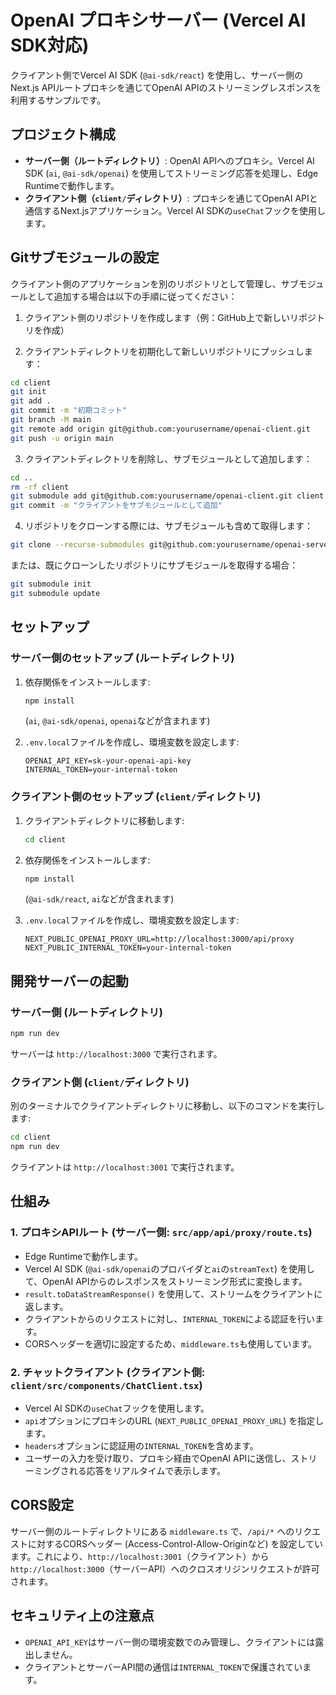 # OpenAI プロキシサーバー (Vercel AI SDK対応)

クライアント側でVercel AI SDK (`@ai-sdk/react`) を使用し、サーバー側のNext.js APIルートプロキシを通じてOpenAI APIのストリーミングレスポンスを利用するサンプルです。

## プロジェクト構成

- **サーバー側（ルートディレクトリ）**: OpenAI APIへのプロキシ。Vercel AI SDK (`ai`, `@ai-sdk/openai`) を使用してストリーミング応答を処理し、Edge Runtimeで動作します。
- **クライアント側（`client/`ディレクトリ）**: プロキシを通じてOpenAI APIと通信するNext.jsアプリケーション。Vercel AI SDKの`useChat`フックを使用します。

## Gitサブモジュールの設定

クライアント側のアプリケーションを別のリポジトリとして管理し、サブモジュールとして追加する場合は以下の手順に従ってください：

1. クライアント側のリポジトリを作成します（例：GitHub上で新しいリポジトリを作成）

2. クライアントディレクトリを初期化して新しいリポジトリにプッシュします：

```bash
cd client
git init
git add .
git commit -m "初期コミット"
git branch -M main
git remote add origin git@github.com:yourusername/openai-client.git
git push -u origin main
```

3. クライアントディレクトリを削除し、サブモジュールとして追加します：

```bash
cd ..
rm -rf client
git submodule add git@github.com:yourusername/openai-client.git client
git commit -m "クライアントをサブモジュールとして追加"
```

4. リポジトリをクローンする際には、サブモジュールも含めて取得します：

```bash
git clone --recurse-submodules git@github.com:yourusername/openai-server.git
```

または、既にクローンしたリポジトリにサブモジュールを取得する場合：

```bash
git submodule init
git submodule update
```

## セットアップ

### サーバー側のセットアップ (ルートディレクトリ)

1. 依存関係をインストールします:
   ```bash
   npm install
   ```
   (`ai`, `@ai-sdk/openai`, `openai`などが含まれます)

2. `.env.local`ファイルを作成し、環境変数を設定します:
   ```
   OPENAI_API_KEY=sk-your-openai-api-key
   INTERNAL_TOKEN=your-internal-token 
   ```

### クライアント側のセットアップ (`client/`ディレクトリ)

1. クライアントディレクトリに移動します:
   ```bash
   cd client
   ```
2. 依存関係をインストールします:
   ```bash
   npm install
   ```
   (`@ai-sdk/react`, `ai`などが含まれます)

3. `.env.local`ファイルを作成し、環境変数を設定します:
   ```
   NEXT_PUBLIC_OPENAI_PROXY_URL=http://localhost:3000/api/proxy
   NEXT_PUBLIC_INTERNAL_TOKEN=your-internal-token
   ```

## 開発サーバーの起動

### サーバー側 (ルートディレクトリ)

```bash
npm run dev
```
サーバーは `http://localhost:3000` で実行されます。

### クライアント側 (`client/`ディレクトリ)

別のターミナルでクライアントディレクトリに移動し、以下のコマンドを実行します:

```bash
cd client
npm run dev
```
クライアントは `http://localhost:3001` で実行されます。

## 仕組み

### 1. プロキシAPIルート (サーバー側: `src/app/api/proxy/route.ts`)

- Edge Runtimeで動作します。
- Vercel AI SDK (`@ai-sdk/openai`のプロバイダと`ai`の`streamText`) を使用して、OpenAI APIからのレスポンスをストリーミング形式に変換します。
- `result.toDataStreamResponse()` を使用して、ストリームをクライアントに返します。
- クライアントからのリクエストに対し、`INTERNAL_TOKEN`による認証を行います。
- CORSヘッダーを適切に設定するため、`middleware.ts`も使用しています。

### 2. チャットクライアント (クライアント側: `client/src/components/ChatClient.tsx`)

- Vercel AI SDKの`useChat`フックを使用します。
- `api`オプションにプロキシのURL (`NEXT_PUBLIC_OPENAI_PROXY_URL`) を指定します。
- `headers`オプションに認証用の`INTERNAL_TOKEN`を含めます。
- ユーザーの入力を受け取り、プロキシ経由でOpenAI APIに送信し、ストリーミングされる応答をリアルタイムで表示します。

## CORS設定

サーバー側のルートディレクトリにある `middleware.ts` で、`/api/*` へのリクエストに対するCORSヘッダー (Access-Control-Allow-Originなど) を設定しています。これにより、`http://localhost:3001`（クライアント）から`http://localhost:3000`（サーバーAPI）へのクロスオリジンリクエストが許可されます。

## セキュリティ上の注意点

- `OPENAI_API_KEY`はサーバー側の環境変数でのみ管理し、クライアントには露出しません。
- クライアントとサーバーAPI間の通信は`INTERNAL_TOKEN`で保護されています。

